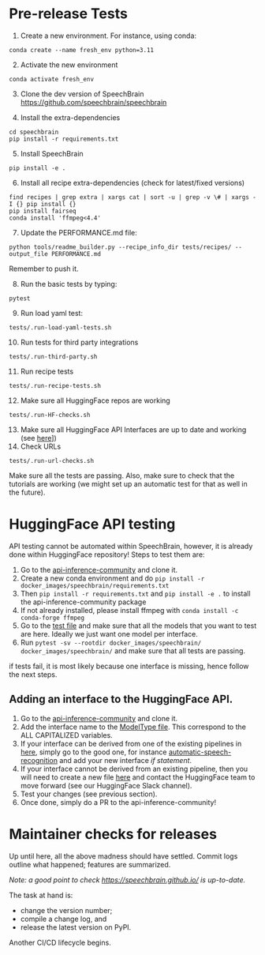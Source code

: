 # Pre-release Tests

1. Create a new environment. For instance, using conda:
```
conda create --name fresh_env python=3.11
```
2. Activate the new environment
```
conda activate fresh_env
```
3. Clone the dev version of SpeechBrain
https://github.com/speechbrain/speechbrain

4. Install the extra-dependencies
```
cd speechbrain
pip install -r requirements.txt
```
5. Install SpeechBrain
```
pip install -e .
```
6. Install all recipe extra-dependencies (check for latest/fixed versions)
```
find recipes | grep extra | xargs cat | sort -u | grep -v \# | xargs -I {} pip install {}
pip install fairseq
conda install 'ffmpeg<4.4'
```
7. Update the PERFORMANCE.md file:
```
python tools/readme_builder.py --recipe_info_dir tests/recipes/ --output_file PERFORMANCE.md
```
Remember to push it.

8. Run the basic tests by typing:
```
pytest
```
9. Run load yaml test:
```
tests/.run-load-yaml-tests.sh
```
10. Run tests for third party integrations
```
tests/.run-third-party.sh
```
11. Run recipe tests
```
tests/.run-recipe-tests.sh
```
12. Make sure all HuggingFace repos are working
```
tests/.run-HF-checks.sh
```
13. Make sure all HuggingFace API Interfaces are up to date and working (see [here](#huggingface-api-testing)])
14. Check URLs
```
tests/.run-url-checks.sh
```

Make sure all the tests are passing. Also, make sure to check that the tutorials are working (we might set up an automatic test for that as well in the future).

# HuggingFace API testing

API testing cannot be automated within SpeechBrain, however, it is already done within HuggingFace repository!
Steps to test them are:
1. Go to the [api-inference-community](https://github.com/huggingface/api-inference-community) and clone it.
2. Create a new conda environment and do ```pip install -r docker_images/speechbrain/requirements.txt```
3. Then ```pip install -r requirements.txt``` and ```pip install -e .``` to install the api-inference-community package
4. If not already installed, please install ffmpeg with  ```conda install -c conda-forge ffmpeg```
5. Go to the [test file](https://github.com/huggingface/api-inference-community/blob/main/docker_images/speechbrain/tests/test_api.py) and make sure that all the models that you want to test are here. Ideally we just want one model per interface.
6. Run ```pytest -sv --rootdir docker_images/speechbrain/ docker_images/speechbrain/``` and make sure that all tests are passing.

if tests fail, it is most likely because one interface is missing, hence follow the next steps.

## Adding an interface to the HuggingFace API.

1. Go to the [api-inference-community](https://github.com/huggingface/api-inference-community) and clone it.
2. Add the interface name to the [ModelType file](https://github.com/huggingface/api-inference-community/blob/main/docker_images/speechbrain/app/common.py). This correspond to the ALL CAPITALIZED variables.
3. If your interface can be derived from one of the existing pipelines in [here](https://github.com/huggingface/api-inference-community/tree/main/docker_images/speechbrain/app/pipelines), simply go to the good one, for instance [automatic-speech-recognition](https://github.com/huggingface/api-inference-community/blob/main/docker_images/speechbrain/app/pipelines/automatic_speech_recognition.py) and add your new interface *if statement*.
4. If your interface cannot be derived from an existing pipeline, then you will need to create a new file [here](https://github.com/huggingface/api-inference-community/tree/main/docker_images/speechbrain/app/pipelines) and contact the HuggingFace team to move forward (see our HuggingFace Slack channel).
5. Test your changes (see previous section).
6. Once done, simply do a PR to the api-inference-community!

# Maintainer checks for releases

Up until here, all the above madness should have settled.
Commit logs outline what happened; features are summarized.

_Note: a good point to check https://speechbrain.github.io/ is up-to-date._

The task at hand is:
* change the version number;
* compile a change log, and
* release the latest version on PyPI.

Another CI/CD lifecycle begins.
